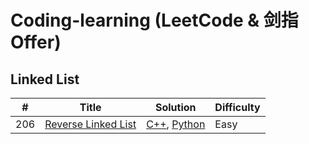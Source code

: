
Coding-learning (LeetCode & 剑指Offer)
======


## Linked List

| # | Title | Solution | Difficulty |
|---| ----- | -------- | ---------- |
|206|[Reverse Linked List](https://leetcode-cn.com/problems/reverse-linked-list/)| [C++](./LinkedList/Reverse-Linked-List/ReverseLinkedList.cpp), [Python](./LinkedList/Reverse-Linked-List/ReverseLinkedList.py)|Easy|
